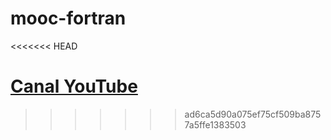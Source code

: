 # mooc-fortran
<<<<<<< HEAD


[Canal YouTube](https://youtube.com/playlist?list=PLfhLkMZekT1C1Mq3wVQS0ttwZVeBKgh4_)
=======
>>>>>>> ad6ca5d90a075ef75cf509ba8757a5ffe1383503
